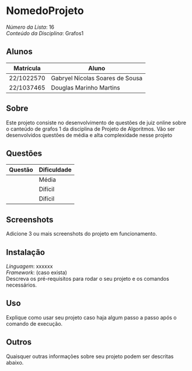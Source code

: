 # NomedoProjeto

*Número da Lista*: 16<br>
*Conteúdo da Disciplina*: Grafos1<br>

## Alunos
|Matrícula | Aluno |
| -- | -- |
| 22/1022570  |  Gabryel Nícolas Soares de Sousa |
| 22/1037465  |  Douglas Marinho Martins |

## Sobre 
Este projeto consiste no desenvolvimento de questões de juiz online sobre o canteúdo de grafos 1 da disciplina de Projeto de Algoritmos. Vão ser desenvolvidos questões de média e alta complexidade nesse projeto

## Questões 

|Questão | Dificuldade |
| -- | -- |
| |  Média |
| |  Difícil |
| |  Difícil |

## Screenshots
Adicione 3 ou mais screenshots do projeto em funcionamento.

## Instalação 
*Linguagem*: xxxxxx<br>
*Framework*: (caso exista)<br>
Descreva os pré-requisitos para rodar o seu projeto e os comandos necessários.

## Uso 
Explique como usar seu projeto caso haja algum passo a passo após o comando de execução.

## Outros 
Quaisquer outras informações sobre seu projeto podem ser descritas abaixo.
